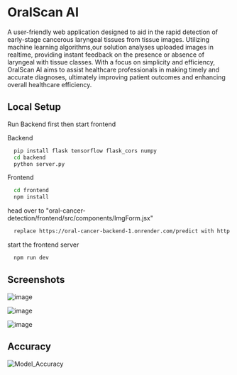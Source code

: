 
# OralScan AI

A user-friendly web application designed to aid in the rapid
detection of early-stage cancerous laryngeal tissues from tissue images. Utilizing machine
learning algorithms,our solution analyses uploaded images in realtime, providing instant feedback on the presence or absence of
laryngeal with tissue classes. With a focus on simplicity and efficiency, OralScan AI
aims to assist healthcare professionals in making timely and
accurate diagnoses, ultimately improving patient outcomes and
enhancing overall healthcare efficiency.


## Local Setup
Run Backend first then start frontend

Backend
```bash
  pip install flask tensorflow flask_cors numpy
  cd backend
  python server.py
```
Frontend

```bash
  cd frontend
  npm install
```
head over to "oral-cancer-detection/frontend/src/components/ImgForm.jsx"

```bash
  replace https://oral-cancer-backend-1.onrender.com/predict with http://127.0.0.1:5000/predict

```

start the frontend server

```bash
  npm run dev
```

## Screenshots

![image](https://github.com/kishore28kumar/oral-cancer-detection/assets/139374121/72208b47-db1b-4452-8cc7-1f0921b4e55a)

![image](https://github.com/kishore28kumar/oral-cancer-detection/assets/139374121/334b747e-a8b6-474c-a345-22b3362e14f8)

![image](https://github.com/kishore28kumar/oral-cancer-detection/assets/139374121/82dab384-844f-48bf-92d3-d6a97ed072b7)





## Accuracy

![Model_Accuracy](https://github.com/kishore28kumar/oral-cancer-detection/assets/139374121/5078f98d-86e7-482d-82d7-c942220bd37f)


